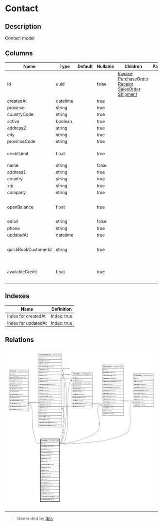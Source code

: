 # Contact

## Description

Contact model

## Columns

| Name | Type | Default | Nullable | Children | Parents | Comment |
| ---- | ---- | ------- | -------- | -------- | ------- | ------- |
| id | uuid |  | false | [Invoice](Invoice.md) [PurchaseOrder](PurchaseOrder.md) [Receipt](Receipt.md) [SalesOrder](SalesOrder.md) [Shipment](Shipment.md) |  |  |
| createdAt | datetime |  | true |  |  | createdAt |
| province | string |  | true |  |  | province |
| countryCode | string |  | true |  |  | countryCode |
| active | boolean |  | true |  |  | active |
| address2 | string |  | true |  |  | address2 |
| city | string |  | true |  |  | city |
| provinceCode | string |  | true |  |  | province_code |
| creditLimit | float |  | true |  |  | The amount of credit limit of the customer. |
| name | string |  | false |  |  | name |
| address1 | string |  | true |  |  | address1 |
| country | string |  | true |  |  | country |
| zip | string |  | true |  |  | zip |
| company | string |  | true |  |  | company |
| openBalance | float |  | true |  |  | The amount of open balance of the customer. |
| email | string |  | false |  |  | email |
| phone | string |  | true |  |  | phone |
| updatedAt | datetime |  | true |  |  | updatedAt |
| quickBookCustomerId | string |  | true |  |  | the reference id of the customer in quickbook |
| availableCredit | float |  | true |  |  | The amount of credit available to the customer. |

## Indexes

| Name | Definition |
| ---- | ---------- |
| Index for createdAt | Index: true |
| Index for updatedAt | Index: true |

## Relations

![er](Contact.svg)

---

> Generated by [tbls](https://github.com/k1LoW/tbls)
